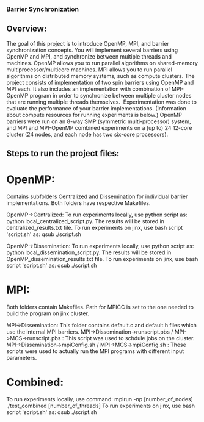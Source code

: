 ### Barrier Synchronization
## Overview:
The goal of this project is to introduce OpenMP, MPI, and barrier synchronization concepts. You will implement several barriers using OpenMP and MPI, and synchronize between multiple threads and machines.
OpenMP allows you to run parallel algorithms on shared-memory multiprocessor/multicore machines. MPI allows you to run parallel algorithms on distributed memory systems, such as compute clusters. The project consists of implementation of two spin barriers using OpenMP and MPI each. It also includes an implementation with combination of MPI-OpenMP program in order to synchronize between multiple cluster nodes that are running multiple threads themselves. 
Experimentation was done to evaluate the performance of your barrier implementations. (Information about compute resources for running experiments is below.) OpenMP barriers were run on an 8-way SMP (symmetric multi-processor) system, and MPI and MPI-OpenMP combined experiments on a (up to) 24 12-core cluster (24 nodes, and each node has two six-core processors).

## Steps to run the project files:

# OpenMP:
Contains subfolders Centralized and Dissemination for individual barrier implementations. Both folders have respective Makefiles.

OpenMP->Centralized: 
To run experiments locally, use python script as: python local_centralized_script.py. 
The results will be stored in centralized_results.txt file.
To run experiments on jinx, use bash script 'script.sh' as: qsub ./script.sh

OpenMP->Dissemination:
To run experiments locally, use python script as: python local_dissemination_script.py. The results will be stored in OpenMP_dissemination_results.txt file.
To run experiments on jinx, use bash script 'script.sh' as: qsub ./script.sh

# MPI:
Both folders contain Makefiles. Path for MPICC is set to the one needed to build the program on jinx cluster.

MPI->Dissemination: 
This folder contains default.c and default.h files which use the internal MPI barriers.
MPI->Dissemination->runscript.pbs / MPI->MCS->runscript.pbs : This script was used to schdule jobs on the cluster.
MPI->Dissemination->mpiConfig.sh / MPI->MCS->mpiConfig.sh : These scripts were used to actually run the MPI programs with different input parameters.

# Combined:
To run experiments locally, use command: mpirun -np [number_of_nodes] ./test_combined [number_of_threads]
To run experiments on jinx, use bash script 'script.sh' as: qsub ./script.sh
